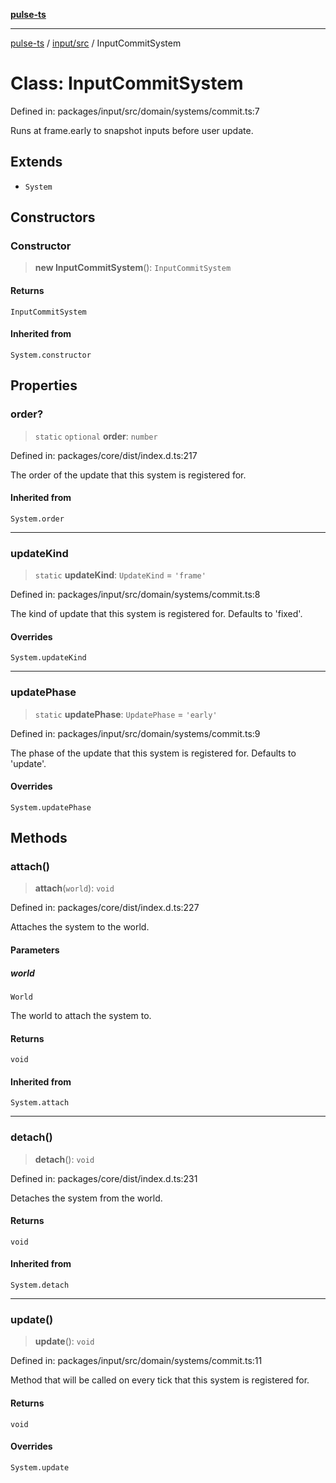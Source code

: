 [**pulse-ts**](../../../README.md)

***

[pulse-ts](../../../README.md) / [input/src](../README.md) / InputCommitSystem

# Class: InputCommitSystem

Defined in: packages/input/src/domain/systems/commit.ts:7

Runs at frame.early to snapshot inputs before user update.

## Extends

- `System`

## Constructors

### Constructor

> **new InputCommitSystem**(): `InputCommitSystem`

#### Returns

`InputCommitSystem`

#### Inherited from

`System.constructor`

## Properties

### order?

> `static` `optional` **order**: `number`

Defined in: packages/core/dist/index.d.ts:217

The order of the update that this system is registered for.

#### Inherited from

`System.order`

***

### updateKind

> `static` **updateKind**: `UpdateKind` = `'frame'`

Defined in: packages/input/src/domain/systems/commit.ts:8

The kind of update that this system is registered for.
Defaults to 'fixed'.

#### Overrides

`System.updateKind`

***

### updatePhase

> `static` **updatePhase**: `UpdatePhase` = `'early'`

Defined in: packages/input/src/domain/systems/commit.ts:9

The phase of the update that this system is registered for.
Defaults to 'update'.

#### Overrides

`System.updatePhase`

## Methods

### attach()

> **attach**(`world`): `void`

Defined in: packages/core/dist/index.d.ts:227

Attaches the system to the world.

#### Parameters

##### world

`World`

The world to attach the system to.

#### Returns

`void`

#### Inherited from

`System.attach`

***

### detach()

> **detach**(): `void`

Defined in: packages/core/dist/index.d.ts:231

Detaches the system from the world.

#### Returns

`void`

#### Inherited from

`System.detach`

***

### update()

> **update**(): `void`

Defined in: packages/input/src/domain/systems/commit.ts:11

Method that will be called on every tick that this system is registered for.

#### Returns

`void`

#### Overrides

`System.update`
